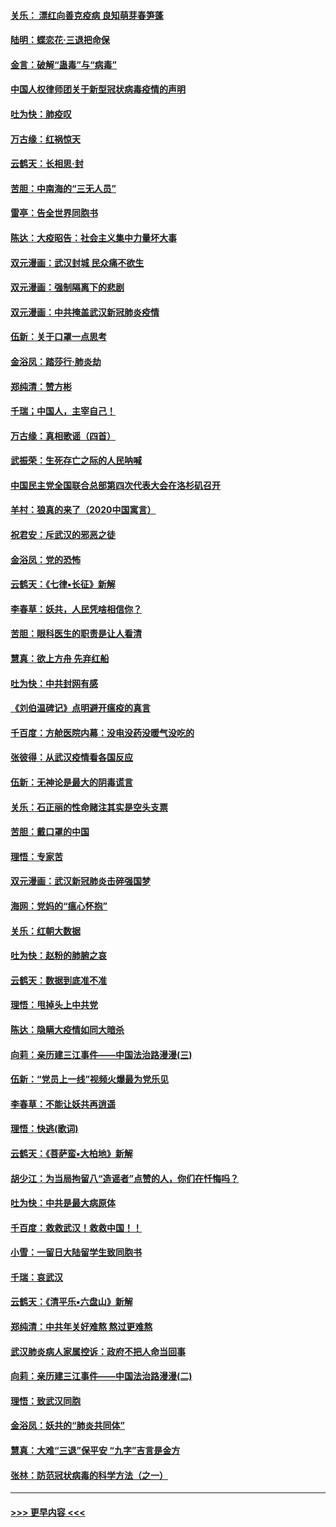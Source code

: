 #### [关乐： 漂红向善克疫病 良知萌芽春笋蓬](../pages/nsc993/n11865710.md?t=02140011) 
#### [陆明：蝶恋花‧三退把命保](../pages/nsc993/n11865673.md?t=02140011) 
#### [金言：破解“蛊毒”与“病毒”](../pages/nsc993/n11864103.md?t=02140011) 
#### [中国人权律师团关于新型冠状病毒疫情的声明](../pages/nsc993/n11864249.md?t=02140011) 
#### [吐为快：肺疫叹](../pages/nsc993/n11864027.md?t=02140011) 
#### [万古缘：红祸惊天](../pages/nsc993/n11864079.md?t=02140011) 
#### [云鹤天：长相思‧封](../pages/nsc993/n11864006.md?t=02140011) 
#### [苦胆：中南海的“三无人员”](../pages/nsc993/n11862997.md?t=02140011) 
#### [雷亭：告全世界同胞书](../pages/nsc993/n11862572.md?t=02140011) 
#### [陈达：大疫昭告：社会主义集中力量坏大事](../pages/nsc993/n11859419.md?t=02140011) 
#### [双元漫画：武汉封城 民众痛不欲生](../pages/nsc993/n11859287.md?t=02140011) 
#### [双元漫画：强制隔离下的悲剧](../pages/nsc993/n11859244.md?t=02140011) 
#### [双元漫画：中共掩盖武汉新冠肺炎疫情](../pages/nsc993/n11858249.md?t=02140011) 
#### [伍新：关于口罩一点思考](../pages/nsc993/n11859195.md?t=02140011) 
#### [金浴凤：踏莎行‧肺炎劫](../pages/nsc993/n11858227.md?t=02140011) 
#### [郑纯清：赞方彬](../pages/nsc993/n11856803.md?t=02140011) 
#### [千瑞；中国人，主宰自己！](../pages/nsc993/n11856793.md?t=02140011) 
#### [万古缘：真相歌谣（四首）](../pages/nsc993/n11856263.md?t=02140011) 
#### [武振荣：生死存亡之际的人民呐喊](../pages/nsc993/n11856256.md?t=02140011) 
#### [中国民主党全国联合总部第四次代表大会在洛杉矶召开](../pages/nsc993/n11856344.md?t=02140011) 
#### [羊村：狼真的来了（2020中国寓言）](../pages/nsc993/n11856229.md?t=02140011) 
#### [祝君安：斥武汉的邪恶之徒](../pages/nsc993/n11855861.md?t=02140011) 
#### [金浴凤：党的恐怖](../pages/nsc993/n11855849.md?t=02140011) 
#### [云鹤天：《七律▪长征》新解](../pages/nsc993/n11855479.md?t=02140011) 
#### [李春草：妖共，人民凭啥相信你？](../pages/nsc993/n11855196.md?t=02140011) 
#### [苦胆：眼科医生的职责是让人看清](../pages/nsc993/n11853840.md?t=02140011) 
#### [慧真：欲上方舟 先弃红船](../pages/nsc993/n11853483.md?t=02140011) 
#### [吐为快：中共封网有感](../pages/nsc993/n11852575.md?t=02140011) 
#### [《刘伯温碑记》点明避开瘟疫的真言](../pages/nsc993/n11852128.md?t=02140011) 
#### [千百度：方舱医院内幕：没电没药没暖气没吃的](../pages/nsc993/n11850211.md?t=02140011) 
#### [张彼得：从武汉疫情看各国反应](../pages/nsc993/n11850102.md?t=02140011) 
#### [伍新：无神论是最大的阴毒谎言](../pages/nsc993/n11846129.md?t=02140011) 
#### [关乐：石正丽的性命赌注其实是空头支票](../pages/nsc993/n11846109.md?t=02140011) 
#### [苦胆：戴口罩的中国](../pages/nsc993/n11845576.md?t=02140011) 
#### [理悟：专家苦](../pages/nsc993/n11845564.md?t=02140011) 
#### [双元漫画：武汉新冠肺炎击碎强国梦](../pages/nsc993/n11843320.md?t=02140011) 
#### [海网：党妈的“瘟心怀抱”](../pages/nsc993/n11840740.md?t=02140011) 
#### [关乐：红朝大数据](../pages/nsc993/n11840675.md?t=02140011) 
#### [吐为快：赵粉的肺腑之哀](../pages/nsc993/n11840618.md?t=02140011) 
#### [云鹤天：数据到底准不准](../pages/nsc993/n11840325.md?t=02140011) 
#### [理悟：甩掉头上中共党](../pages/nsc993/n11838826.md?t=02140011) 
#### [陈达：隐瞒大疫情如同大暗杀](../pages/nsc993/n11838771.md?t=02140011) 
#### [向莉：亲历建三江事件——中国法治路漫漫(三)](../pages/nsc993/n11831825.md?t=02140011) 
#### [伍新：“党员上一线”视频火爆最为党乐见](../pages/nsc993/n11838200.md?t=02140011) 
#### [李春草：不能让妖共再逍遥](../pages/nsc993/n11838102.md?t=02140011) 
#### [理悟：快逃(歌词)](../pages/nsc993/n11838083.md?t=02140011) 
#### [云鹤天：《菩萨蛮▪大柏地》新解](../pages/nsc993/n11838059.md?t=02140011) 
#### [胡少江：为当局拘留八“造谣者”点赞的人，你们在忏悔吗？](../pages/nsc993/n11836801.md?t=02140011) 
#### [吐为快：中共是最大病原体](../pages/nsc993/n11836748.md?t=02140011) 
#### [千百度：救救武汉！救救中国！！](../pages/nsc993/n11836145.md?t=02140011) 
#### [小雪：一留日大陆留学生致同胞书](../pages/nsc993/n11834624.md?t=02140011) 
#### [千瑞：哀武汉](../pages/nsc993/n11833647.md?t=02140011) 
#### [云鹤天：《清平乐▪六盘山》新解](../pages/nsc993/n11833611.md?t=02140011) 
#### [郑纯清：中共年关好难熬 熬过更难熬](../pages/nsc993/n11833489.md?t=02140011) 
#### [武汉肺炎病人家属控诉：政府不把人命当回事](../pages/nsc993/n11833205.md?t=02140011) 
#### [向莉：亲历建三江事件——中国法治路漫漫(二)](../pages/nsc993/n11829102.md?t=02140011) 
#### [理悟：致武汉同胞](../pages/nsc993/n11831522.md?t=02140011) 
#### [金浴凤：妖共的“肺炎共同体”](../pages/nsc993/n11829448.md?t=02140011) 
#### [慧真：大难“三退”保平安 “九字”吉言是金方](../pages/nsc993/n11829501.md?t=02140011) 
#### [张林：防范冠状病毒的科学方法（之一）](../pages/nsc993/n11828618.md?t=02140011) 

----
#### [ >>> 更早内容 <<< ](../indexes/nsc993-earlier.md)
